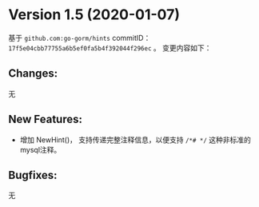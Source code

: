 # Version 1.5 (2020-01-07)
基于 `github.com:go-gorm/hints` commitID： `17f5e04cbb77755a6b5ef0fa5b4f392044f296ec` 。 变更内容如下：

## Changes:
无

## New Features:
* 增加 NewHint()， 支持传递完整注释信息，以便支持 `/*# */` 这种非标准的mysql注释。

## Bugfixes:
无

